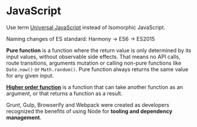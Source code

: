 # JavaScript

Use term [Universal JavaScript](https://medium.com/@mjackson/universal-javascript-4761051b7ae9#.kcd19ajvv) instead of Isomorphic JavaScript.

Naming changes of ES standard: Harmony → ES6 → ES2015

**Pure function** is a function where the return value is only determined by its input values, without observable side effects. That means no API calls, route transitions, arguments mutation or calling non-pure functions like `Date.now()` or `Math.random()`. Pure function always returns the same value for any given input.

[**Higher order function**](http://www.sitepoint.com/higher-order-functions-javascript/) is a function that can take another function as an argument, or that returns a function as a result.

Grunt, Gulp, Browserify and Webpack were created as developers recognized the benefits of using Node for **tooling and dependency management**.